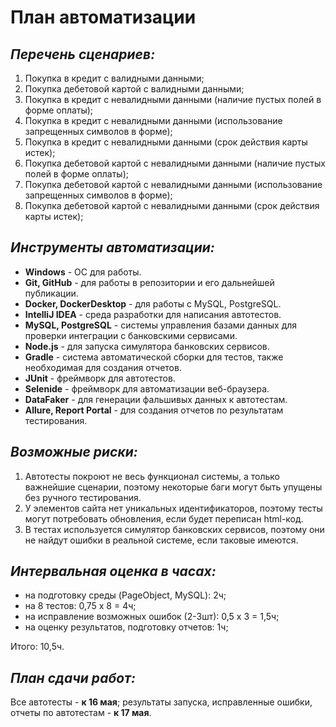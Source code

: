 # План автоматизации
## *Перечень сценариев:*
1. Покупка в кредит с валидными данными;
2. Покупка дебетовой картой с валидными данными;
3. Покупка в кредит с невалидными данными (наличие пустых полей в форме оплаты);
4. Покупка в кредит с невалидными данными (использование запрещенных символов в форме);
5. Покупка в кредит с невалидными данными (срок действия карты истек);
6. Покупка дебетовой картой с невалидными данными (наличие пустых полей в форме оплаты);
7. Покупка дебетовой картой с невалидными данными (использование запрещенных символов в форме);
8. Покупка дебетовой картой с невалидными данными (срок действия карты истек);

## *Инструменты автоматизации:* 
- **Windows** - ОС для работы. 
- **Git, GitHub** - для работы в репозитории и его дальнейшей публикации.
- **Docker, DockerDesktop** - для работы с MySQL, PostgreSQL.
- **IntelliJ IDEA** - среда разработки для написания автотестов.
- **MySQL, PostgreSQL** - системы управления базами данных для проверки интеграции с банковскими сервисами.
- **Node.js** - для запуска симулятора банковских сервисов. 
- **Gradle** - система автоматической сборки для тестов, также необходимая для создания отчетов. 
- **JUnit** - фреймворк для автотестов. 
- **Selenide** - фреймворк для автоматизации веб-браузера.
- **DataFaker** - для генерации фальшивых данных к автотестам.
- **Allure, Report Portal** - для создания отчетов по результатам тестирования. 

## *Возможные риски:*
1. Автотесты покроют не весь функционал системы, а только важнейшие сценарии, поэтому некоторые баги могут быть упущены без ручного тестирования.
2. У элементов сайта нет уникальных идентификаторов, поэтому тесты могут потребовать обновления, если будет переписан html-код. 
3. В тестах используется симулятор банковских сервисов, поэтому они не найдут ошибки в реальной системе, если таковые имеются.

## *Интервальная оценка в часах:*
- на подготовку среды (PageObject, MySQL): 2ч;
- на 8 тестов: 0,75 х 8 = 4ч;
- на исправление возможных ошибок (2-3шт): 0,5 х 3 = 1,5ч;
- на оценку результатов, подготовку отчетов: 1ч;

Итого: 10,5ч. 

## *План сдачи работ:*
Все автотесты - **к 16 мая**; результаты запуска, исправленные ошибки, отчеты по автотестам - **к 17 мая**.  
